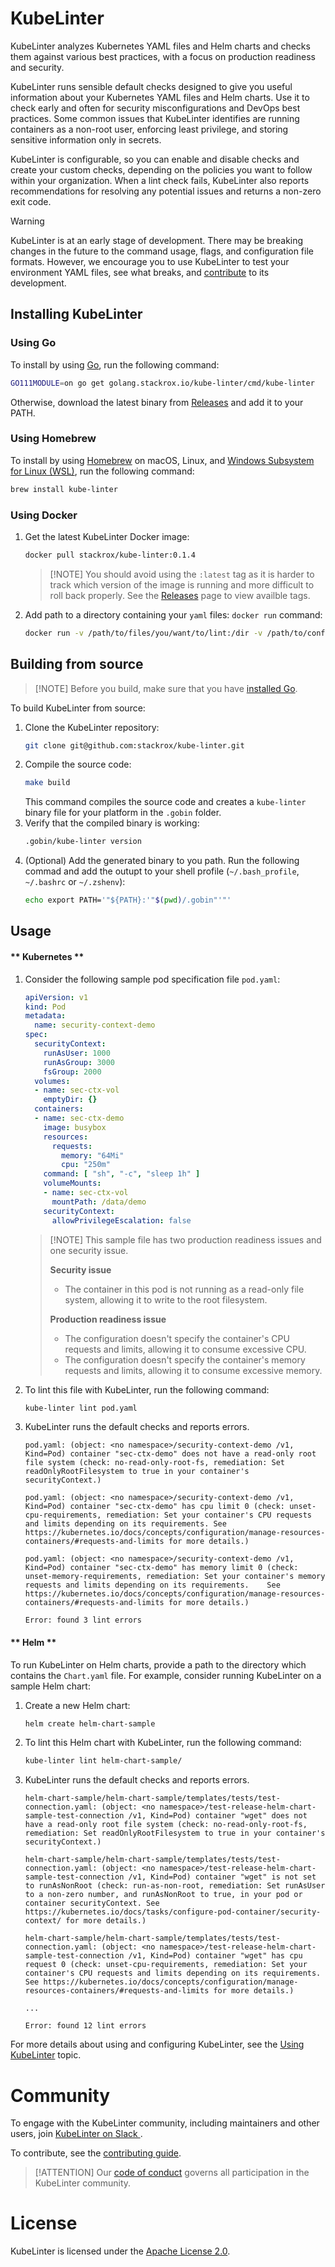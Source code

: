 # KubeLinter

KubeLinter analyzes Kubernetes YAML files and Helm charts and checks them
against various best practices, with a focus on production readiness and
security.

KubeLinter runs sensible default checks designed to give you useful information
about your Kubernetes YAML files and Helm charts. Use it to check early and
often for security misconfigurations and DevOps best practices. Some common
issues that KubeLinter identifies are running containers as a non-root user,
enforcing least privilege, and storing sensitive information only in secrets.

KubeLinter is configurable, so you can enable and disable checks and create your
custom checks, depending on the policies you want to follow within your
organization. When a lint check fails, KubeLinter also reports recommendations
for resolving any potential issues and returns a non-zero exit code.

> [!WARNING]
> KubeLinter is at an early stage of development. There may be breaking changes
> in the future to the command usage, flags, and configuration file formats.
> However, we encourage you to use KubeLinter to test your environment YAML
> files, see what breaks, and
> [contribute](https://github.com/stackrox/kube-linter/blob/main/CONTRIBUTING.md)
> to its development.

## Installing KubeLinter

### Using Go

To install by using [Go](https://golang.org/), run the following command:

```bash
GO111MODULE=on go get golang.stackrox.io/kube-linter/cmd/kube-linter
```
Otherwise, download the latest binary from
[Releases](https://github.com/stackrox/kube-linter/releases) and add it to your
PATH.

### Using Homebrew

To install by using [Homebrew](https://brew.sh/) on macOS, Linux, and [Windows Subsystem for Linux (WSL)](https://docs.microsoft.com/en-us/windows/wsl/about),
run the following command:

```bash
brew install kube-linter
```

### Using Docker

1. Get the latest KubeLinter Docker image:
   ```bash
   docker pull stackrox/kube-linter:0.1.4
   ```
   > [!NOTE] You should avoid using the `:latest` tag as it is harder to track
   > which version of the image is running and more difficult to roll back
   > properly. See the
   > [Releases](https://github.com/stackrox/kube-linter/releases) page to view
   > availble tags.
1. Add path to a directory containing your `yaml` files:
   `docker run` command:
   ```bash
   docker run -v /path/to/files/you/want/to/lint:/dir -v /path/to/config.yaml:/etc/config.yaml stackrox/kube-linter lint /dir --config /etc/config.yaml
   ```

## Building from source

> [!NOTE] Before you build, make sure that you have [installed Go](https://golang.org/doc/install).

To build KubeLinter from source:

1. Clone the KubeLinter repository:
   ```bash
   git clone git@github.com:stackrox/kube-linter.git
   ```
1. Compile the source code:
   ```bash
   make build
   ```
   This command compiles the source code and creates a `kube-linter` binary file
   for your platform in the `.gobin` folder.
1. Verify that the compiled binary is working:
   ```bash
   .gobin/kube-linter version
   ```
1. (Optional) Add the generated binary to you path. Run the following commad and
   add the outupt to your shell profile (`~/.bash_profile`,
   `~/.bashrc` or `~/.zshenv`):
   ```bash
   echo export PATH='"${PATH}:'"$(pwd)/.gobin"'"'
   ```

## Usage

<!-- tabs:start -->

#### ** Kubernetes **

1. Consider the following sample pod specification file `pod.yaml`:
   ```yaml
   apiVersion: v1
   kind: Pod
   metadata:
     name: security-context-demo
   spec:
     securityContext:
       runAsUser: 1000
       runAsGroup: 3000
       fsGroup: 2000
     volumes:
     - name: sec-ctx-vol
       emptyDir: {}
     containers:
     - name: sec-ctx-demo
       image: busybox
       resources:
         requests:
           memory: "64Mi"
           cpu: "250m"
       command: [ "sh", "-c", "sleep 1h" ]
       volumeMounts:
       - name: sec-ctx-vol
         mountPath: /data/demo
       securityContext:
         allowPrivilegeEscalation: false
   ```
   > [!NOTE] This sample file has two production readiness issues and one
   > security issue.
   >
   > **Security issue**
   > - The container in this pod is not running as a read-only file system,
   >   allowing it to write to the root filesystem.
   > 
   > **Production readiness issue**
   > - The configuration doesn't specify the container's CPU requests and
   >   limits, allowing it to consume excessive CPU. 
   > - The configuration doesn't specify the container's memory requests and
   >   limits, allowing it to consume excessive memory.

1. To lint this file with KubeLinter, run the following command:
   ```bash
   kube-linter lint pod.yaml
   ```
1. KubeLinter runs the default checks and reports errors.
   ```
   pod.yaml: (object: <no namespace>/security-context-demo /v1, Kind=Pod) container "sec-ctx-demo" does not have a read-only root file system (check: no-read-only-root-fs, remediation: Set readOnlyRootFilesystem to true in your container's securityContext.)

   pod.yaml: (object: <no namespace>/security-context-demo /v1, Kind=Pod) container "sec-ctx-demo" has cpu limit 0 (check: unset-cpu-requirements, remediation: Set your container's CPU requests and limits depending on its requirements. See https://kubernetes.io/docs/concepts/configuration/manage-resources-containers/#requests-and-limits for more details.)
   
   pod.yaml: (object: <no namespace>/security-context-demo /v1, Kind=Pod) container "sec-ctx-demo" has memory limit 0 (check: unset-memory-requirements, remediation: Set your container's memory requests and limits depending on its requirements.    See https://kubernetes.io/docs/concepts/configuration/manage-resources-containers/#requests-and-limits for more details.)
   
   Error: found 3 lint errors
   ```


#### ** Helm **

To run KubeLinter on Helm charts, provide a path to the directory which contains
the `Chart.yaml` file. For example, consider running KubeLinter on a sample Helm
chart:

1. Create a new Helm chart:
   ```bash
   helm create helm-chart-sample
   ```
1. To lint this Helm chart with KubeLinter, run the following command:
   ```bash
   kube-linter lint helm-chart-sample/
   ```
1. KubeLinter runs the default checks and reports errors.
   ```
   helm-chart-sample/helm-chart-sample/templates/tests/test-connection.yaml: (object: <no namespace>/test-release-helm-chart-sample-test-connection /v1, Kind=Pod) container "wget" does not have a read-only root file system (check: no-read-only-root-fs, remediation: Set readOnlyRootFilesystem to true in your container's securityContext.)

   helm-chart-sample/helm-chart-sample/templates/tests/test-connection.yaml: (object: <no namespace>/test-release-helm-chart-sample-test-connection /v1, Kind=Pod) container "wget" is not set to runAsNonRoot (check: run-as-non-root, remediation: Set runAsUser to a non-zero number, and runAsNonRoot to true, in your pod or container securityContext. See https://kubernetes.io/docs/tasks/configure-pod-container/security-context/ for more details.)

   helm-chart-sample/helm-chart-sample/templates/tests/test-connection.yaml: (object: <no namespace>/test-release-helm-chart-sample-test-connection /v1, Kind=Pod) container "wget" has cpu request 0 (check: unset-cpu-requirements, remediation: Set your container's CPU requests and limits depending on its requirements. See https://kubernetes.io/docs/concepts/configuration/manage-resources-containers/#requests-and-limits for more details.)
   
   ...

   Error: found 12 lint errors
   ```


<!-- tabs:end -->


For more details about using and configuring KubeLinter, see the
[Using KubeLinter](using-kubelinter) topic.

# Community

To engage with the KubeLinter community, including maintainers and other
  users, join [KubeLinter on Slack <span class="iconify" data-icon="logos:slack-icon"></span>](https://kube-linter.slack.com/join/shared_invite/zt-icv44kde-gfpmAtrT6toeqYYd7JOVTA#/).

To contribute, see the [contributing guide](https://github.com/stackrox/kube-linter/blob/main/CONTRIBUTING.md).

> [!ATTENTION]
> Our [code of conduct](https://github.com/stackrox/kube-linter/blob/main/CODE_OF_CONDUCT.md) governs all participation in the KubeLinter community.

# License 

KubeLinter is licensed under the [Apache License 2.0](https://github.com/stackrox/kube-linter/blob/main/LICENSE).